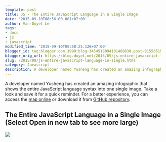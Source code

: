 ```yaml
---
template: post
title: JS - The Entire JavaScript Language in a Single Image
date: '2015-09-10T08:56:00.001+07:00'
author: Van-Duyet Le
tags:
- docs
- js
- javascript
modified_time: '2015-09-10T08:58:25.126+07:00'
blogger_id: tag:blogger.com,1999:blog-3454518094181460838.post-9155651952089387567
blogger_orig_url: https://blog.duyet.net/2015/09/js-entire-javascript-language-in-single.html
slug: /2015/09/js-entire-javascript-language-in-single.html
category: Javascript
description: A developer named Yusheng has created an amazing infographic that shows the entire JavaScript language syntax into one single image. Take a look and save it for a quick reminder.
---
```


A developer named Yusheng has created an amazing infographic that shows the entire JavaScript language syntax into one single image. Take a look and save it for a quick reminder.
For a better experience, you can access the [map online](http://coodict.github.io/javascript-in-one-pic/) or download it from [GitHub repository](https://github.com/coodict/javascript-in-one-pic).

## The Entire JavaScript Language in a Single Image (Select Open in new tab to see more large) ##

[![](https://raw.githubusercontent.com/duyetdev/javascript-in-one-pic/master/js%20in%20one%20pic.png)](https://raw.githubusercontent.com/duyetdev/javascript-in-one-pic/master/js%20in%20one%20pic.png)
